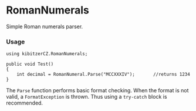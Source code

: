 # RomanNumerals

Simple Roman numerals parser.

### Usage

```
using kibitzerCZ.RomanNumerals;

public void Test()
{
	int decimal = RomanNumeral.Parse("MCCXXXIV");		//returns 1234
}
```

The `Parse` function performs basic format checking. When the format is not valid, a `FormatException` is thrown. Thus using a `try-catch` block is recommended.